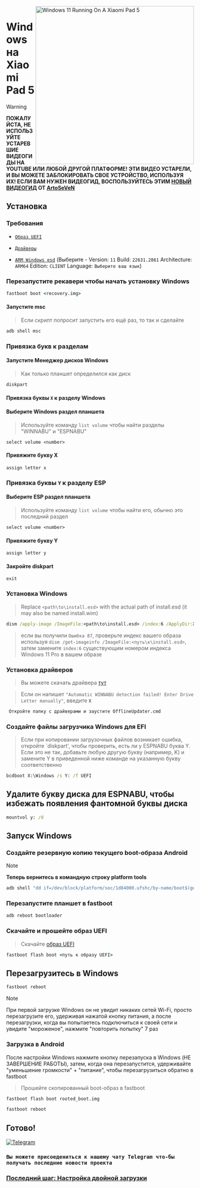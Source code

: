 <img align="right" src="https://raw.githubusercontent.com/erdilS/Port-Windows-11-Xiaomi-Pad-5/main/nabu.png" width="425" alt="Windows 11 Running On A Xiaomi Pad 5">


# Windows на Xiaomi Pad 5
> [!WARNING]
> **ПОЖАЛУЙСТА, НЕ ИСПОЛЬЗУЙТЕ УСТАРЕВШИЕ ВИДЕОГИДЫ НА YOUTUBE ИЛИ ЛЮБОЙ ДРУГОЙ ПЛАТФОРМЕ! ЭТИ ВИДЕО УСТАРЕЛИ, И ВЫ МОЖЕТЕ ЗАБЛОКИРОВАТЬ СВОЕ УСТРОЙСТВО, ИСПОЛЬЗУЯ ИХ! ЕСЛИ ВАМ НУЖЕН ВИДЕОГИД, ВОСПОЛЬЗУЙТЕСЬ ЭТИМ [НОВЫЙ ВИДЕОГИД](https://youtu.be/BbgTbTGbXYg) ОТ [ArtoSeVeN](https://www.youtube.com/channel/UCYjwfxlYlJ7Nnzv01oszQvA)**


## Установка

### Требования

- [```Образ UEFI```](https://github.com/erdilS/Port-Windows-11-Xiaomi-Pad-5/releases/download/UEFI/uefi-v3.img)
  
- [```Драйверы```](https://github.com/map220v/MiPad5-Drivers/releases/latest)

- [```ARM Windows esd```](https://worproject.com/esd) (Выберите - Version:  ```11``` Build:  ```22631.2861``` Architecture:  ```ARM64``` Edition:  ```CLIENT``` Language:  ```Выберите ваш язык```)
  
### Перезапустите рекавери чтобы начать установку Windows

```cmd
fastboot boot <recovery.img>
```

#### Запустите msc
> Если скрипт попросит запустить его ещё раз, то так и сделайте

```cmd
adb shell msc
```

### Привязка букв к разделам
  

#### Запустите Менеджер дисков Windows

> Как только планшет определился как диск

```cmd
diskpart
```


#### Привязка буквы  `X` к разделу Windows

#### Выберите Windows раздел планшета
> Используйте команду `list volume` чтобы найти разделы "WINNABU" и "ESPNABU"

```diskpart
select volume <number>
```

#### Привяжите букву X
```diskpart
assign letter x
```

### Привязка буквы  `Y`  к разделу ESP

#### Выберите ESP раздел планшета
> Используйте команду `list volume` чтобы найти его, обычно это последний раздел

```diskpart
select volume <number>
```

#### Привяжите букву Y

```diskpart
assign letter y
```

#### Закройте diskpart
```diskpart
exit
```

  
  

### Установка Windows
> Replace `<path\to\install.esd>` with the actual path of install.esd (it may also be named install.wim)

```cmd
dism /apply-image /ImageFile:<path\to\install.esd> /index:6 /ApplyDir:X:\
```

> если вы получили `Ошибка 87`, проверьте индекс вашего образа используя `dism /get-imageinfo /ImageFile:<путь\к\install.esd>`, затем замените `index:6` существующим номером индекса Windows 11 Pro в вашем образе 


### Установка драйверов

> Вы можете скачать драйвера [тут](https://github.com/map220v/MiPad5-Drivers/releases/latest)

> Если он напишет `"Automatic WINNABU detection failed! Enter Drive Letter manually"`, введите **`X`**

```cmd
 Откройте папку с драйверами и заустите OfflineUpdater.cmd
```

### Создайте файлы загрузчика Windows для EFI
> Если при копировании загрузочных файлов возникает ошибка, откройте `diskpart', чтобы проверить, есть ли у ESPNABU буква Y. Если это не так, добавьте любую другую букву (например, K) и замените Y в приведенной ниже команде на указанную букву соответственно
```cmd
bcdboot X:\Windows /s Y: /f UEFI
```
## Удалите букву диска для ESPNABU, чтобы избежать появления фантомной буквы диска

```cmd
mountvol y: /d
```

## Запуск Windows

### Создайте резервную копию текущего boot-образа Android

> [!NOTE]
> **Теперь вернитесь в командную строку platform tools**
```cmd
adb shell "dd if=/dev/block/platform/soc/1d84000.ufshc/by-name/boot$(getprop ro.boot.slot_suffix) of=/tmp/rooted_boot.img" && adb pull /tmp/rooted_boot.img
```

### Перезапустите планшет в fastboot

```cmd
adb reboot bootloader
```

### Скачайте и прошейте образ UEFI 
> Скачайте [образ UEFI](https://github.com/erdilS/Port-Windows-11-Xiaomi-Pad-5/releases/download/UEFI/uefi-v3.img)
```cmd
fastboot flash boot <путь к образу UEFI>
```
## Перезагрузитесь в Windows
```cmd
fastboot reboot
```
> [!NOTE]
> При первой загрузке Windows он не увидит никаких сетей Wi-Fi, просто перезагрузите его, удерживая нажатой кнопку питания, а после перезагрузки, когда вы попытаетесь подключиться к своей сети и увидите "мороженое", нажмите "повторить попытку" 7 раз

### Загрузка в Android
После настройки Windows нажмите кнопку перезапуска в Windows (НЕ ЗАВЕРШЕНИЕ РАБОТЫ), затем, когда она перезапустится, удерживайте "уменьшение громкости" + "питание", чтобы перезагрузиться обратно в fastboot
> Прошейте скопированный boot-образ в fastboot

```cmd
fastboot flash boot rooted_boot.img
```

```cmd
fastboot reboot
```
## Готово!
[![```Telegram```](https://img.shields.io/badge/Chat-Telegram-brightgreen.svg?logo=telegram&style=flat-square)](https://t.me/nabuwoa)
### ```Вы можете присоедениться к нашему чату Telegram что-бы получать последние новости проекта```
### [Последний шаг: Настройка двойной загрузки](dualboot-ru.md)

